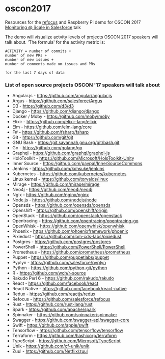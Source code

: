 # oscon2017
Resources for the [refocus](https://github.com/salesforce/refocus) and Raspberry Pi demo for OSCON 2017 [Monitoring @ Scale in Salesforce](https://conferences.oreilly.com/oscon/oscon-tx/public/schedule/detail/61450) talk

The demo will visualize actvity levels of projects OSCON 2017 speakers will talk about. 'The formula' for the activity metric is:

```
ACTIVITY = number of commits +
number of new PRs +
number of new issues +
number of comments made on issues and PRs

for the last 7 days of data
```

### List of open source projects OSCON '17 speakers will talk about
* Angular.js - https://github.com/angular/angular.js
* Argus - https://github.com/salesforce/Argus
* D3 - https://github.com/d3/d3
* Django - https://github.com/django/django
* Docker / Moby - https://github.com/moby/moby
* Elixir - https://github.com/elixir-lang/elixir
* Elm - https://github.com/elm-lang/core
* F# - https://github.com/fsharp/fsharp
* Git - https://github.com/git/git
* GNU Bash - https://git.savannah.gnu.org/git/bash.git
* Go - https://github.com/golang/go
* Graphql - https://github.com/graphql/graphql-js
* HoloToolkit - https://github.com/Microsoft/HoloToolkit-Unity
* Inner Source - https://github.com/paypal/InnerSourceCommons
* Jenkins - https://github.com/kohsuke/jenkins
* Kubernetes - https://github.com/kubernetes/kubernetes
* Linux kernel - https://github.com/torvalds/linux
* Mirage - https://github.com/mirage/mirage
* Neo4j - https://github.com/neo4j/neo4j
* Ngix - https://github.com/nginx/nginx
* Node.js - https://github.com/nodejs/node
* Opensds - https://github.com/opensds/opensds
* Openshift - https://github.com/openshift/origin
* OpenStack - https://github.com/openstack/openstack
* Opentracing - https://github.com/opentracing/opentracing-go
* OpenWhisk - https://github.com/openwhisk/openwhisk
* Phoenix - https://github.com/phoenixframework/phoenix
* Pixiedust - https://github.com/ibm-cds-labs/pixiedust
* Postgres - https://github.com/postgres/postgres
* PowerShell - https://github.com/PowerShell/PowerShell
* Prometheus - https://github.com/prometheus/prometheus
* Puppet - https://github.com/puppetlabs/puppet
* Pyplyn - https://github.com/salesforce/pyplyn
* Python - https://github.com/python-git/python
* R - https://github.com/wch/r-source
* Rakudo Perl 6 - https://github.com/rakudo/rakudo
* React - https://github.com/facebook/react
* React Native - https://github.com/facebook/react-native
* Redux - https://github.com/reactjs/redux
* Refocus - https://github.com/salesforce/refocus
* Rust - https://github.com/rust-lang/rust
* Spark - https://github.com/apache/spark
* Spinnaker - https://github.com/spinnaker/spinnaker
* Swagger - https://github.com/swagger-api/swagger-core
* Swift - https://github.com/apple/swift
* Tensorflow - https://github.com/tensorflow/tensorflow
* Terraform - https://github.com/hashicorp/terraform
* TypeScript - https://github.com/Microsoft/TypeScript
* Unik - https://github.com/cf-unik/unik
* Zuul - https://github.com/Netflix/zuul
